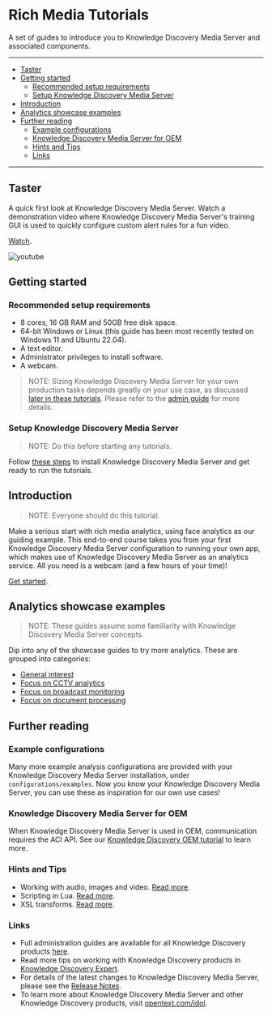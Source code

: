 # Rich Media Tutorials

A set of guides to introduce you to Knowledge Discovery Media Server and associated components.

---

- [Taster](#taster)
- [Getting started](#getting-started)
  - [Recommended setup requirements](#recommended-setup-requirements)
  - [Setup Knowledge Discovery Media Server](#setup-knowledge-discovery-media-server)
- [Introduction](#introduction)
- [Analytics showcase examples](#analytics-showcase-examples)
- [Further reading](#further-reading)
  - [Example configurations](#example-configurations)
  - [Knowledge Discovery Media Server for OEM](#knowledge-discovery-media-server-for-oem)
  - [Hints and Tips](#hints-and-tips)
  - [Links](#links)

---

## Taster

A quick first look at Knowledge Discovery Media Server.  Watch a demonstration video where Knowledge Discovery Media Server's training GUI is used to quickly configure custom alert rules for a fun video.

[Watch](https://www.youtube.com/watch?v=Wl-uYCADreo&list=PLlUdEXI83_Xoq5Fe2iUnY8fjV9PuX61FA).

![youtube](https://img.youtube.com/vi/Wl-uYCADreo/hqdefault.jpg)

## Getting started

### Recommended setup requirements

- 8 cores, 16 GB RAM and 50GB free disk space.
- 64-bit Windows or Linux (this guide has been most recently tested on Windows 11 and Ubuntu 22.04).
- A text editor.
- Administrator privileges to install software.
- A webcam.

> NOTE: Sizing Knowledge Discovery Media Server for your own production tasks depends greatly on your use case, as discussed [later in these tutorials](./showcase/face-recognition/README.md#hardware-requirements).  Please refer to the [admin guide](https://www.microfocus.com/documentation/idol/knowledge-discovery-25.3/MediaServer_25.3_Documentation/Help/Content/Getting_Started/Install_Run/System_Requirements.htm) for more details.

### Setup Knowledge Discovery Media Server

> NOTE: Do this before starting any tutorials.

Follow [these steps](./setup/SETUP.md) to install Knowledge Discovery Media Server and get ready to run the tutorials.

## Introduction

> NOTE: Everyone should do this tutorial.

Make a serious start with rich media analytics, using face analytics as our guiding example.  This end-to-end course takes you from your first Knowledge Discovery Media Server configuration to running your own app, which makes use of Knowledge Discovery Media Server as an analytics service.  All you need is a webcam (and a few hours of your time)!

[Get started](./introduction/README.md).

## Analytics showcase examples

> NOTE: These guides assume some familiarity with Knowledge Discovery Media Server concepts.

Dip into any of the showcase guides to try more analytics. These are grouped into categories:

- [General interest](./showcase/README.md#general-interest)
- [Focus on CCTV analytics](./showcase/README.md#focus-on-cctv-analytics)
- [Focus on broadcast monitoring](./showcase/README.md#focus-on-broadcast-monitoring)
- [Focus on document processing](./showcase/README.md#focus-on-document-processing)

## Further reading

### Example configurations

Many more example analysis configurations are provided with your Knowledge Discovery Media Server installation, under `configurations/examples`.  Now you know your Knowledge Discovery Media Server, you can use these as inspiration for our own use cases!

### Knowledge Discovery Media Server for OEM

When Knowledge Discovery Media Server is used in OEM, communication requires the ACI API.  See our [Knowledge Discovery OEM tutorial](https://github.com/opentext-idol/idol-oem-tutorials) to learn more.

### Hints and Tips

- Working with audio, images and video. [Read more](./appendix/Media_tips.md).
- Scripting in Lua. [Read more](./appendix/Lua_tips.md).
- XSL transforms. [Read more](./appendix/XSL_tips.md).

### Links

- Full administration guides are available for all Knowledge Discovery products [here](https://www.microfocus.com/documentation/idol/).
- Read more tips on working with Knowledge Discovery products in [Knowledge Discovery Expert](https://www.microfocus.com/documentation/idol/knowledge-discovery-25.3/IDOLServer_25.3_Documentation/Guides/html/expert/Content/IDOLExpert_Welcome.htm).
- For details of the latest changes to Knowledge Discovery Media Server, please see the [Release Notes](https://www.microfocus.com/documentation/idol/knowledge-discovery-25.3/IDOLReleaseNotes_25.3_Documentation/idol/Content/Servers/MediaServer.htm).
- To learn more about Knowledge Discovery Media Server and other Knowledge Discovery products, visit [opentext.com/idol](https://www.opentext.com/products/knowledge-discovery).
